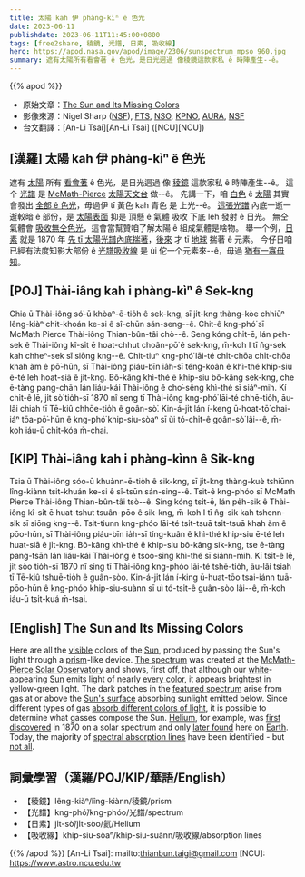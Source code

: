 ```yaml
---
title: 太陽 kah 伊 phàng-kìⁿ ê 色光
date: 2023-06-11
publishdate: 2023-06-11T11:45:00+0800
tags: [free2share, 稜鏡, 光譜, 日素, 吸收線]
hero: https://apod.nasa.gov/apod/image/2306/sunspectrum_mpso_960.jpg
summary: 遮有太陽所有看會著 ê 色光，是日光迵過 像稜鏡這款家私 ê 時陣產生--ê。
---
```


{{% apod %}}

- 原始文章：[The Sun and Its Missing Colors](https://apod.nasa.gov/apod/ap230611.html)
- 影像來源：Nigel Sharp ([NSF](https://www.nsf.gov/)), [FTS](https://noirlab.edu/public/images/noao-02592/), [NSO](https://www.nso.edu/), [KPNO](https://noirlab.edu/public/programs/kitt-peak-national-observatory/), [AURA](https://www.aura-astronomy.org/), [NSF](https://www.nsf.gov/)
- 台文翻譯：[An-Li Tsai][An-Li Tsai] ([NCU][NCU])

## [漢羅] 太陽 kah 伊 phàng-kìⁿ ê 色光
遮有 [太陽][Sun 1] 所有 [看會著][visible] ê 色光，是日光迵過 像 [稜鏡][prism] 這款家私 ê 時陣產生--ê。
這个 [光譜][The spectrum] 是 [McMath-Pierce][McMath-Pierce] [太陽天文台][Solar Observatory] 做--ê。
先講一下，咱 [白色][white] ê [太陽][Sun 2] 其實會發出 [全部 ê 色光][every color]，毋過伊 tī 黃色 kah 青色 是 上光--ê。
[這張光譜][featured spectrum] 內底一逝一逝較暗 ê 部份，是 [太陽表面][Sun's surface] 抑是 頂懸 ê 氣體 吸收 下底 leh 發射 ê 日光。
無仝氣體會 [吸收無仝色光][absorb different colors of light]，這會當幫贊咱了解太陽 ê 組成氣體是啥物。
舉一个例，[日素][Helium] 就是 1870 年 [先 tī 太陽光譜內底揣著][first discovered]，[後來][later found] 才 tī [地球][Earth] 揣著 ê 元素。
今仔日咱已經有法度知影大部份 ê [光譜吸收線][spectral absorption lines] 是 ùi 佗一个元素來--ê，毋過 [猶有一寡毋知][not all]。

## [POJ] Thài-iâng kah i phàng-kìⁿ ê Sek-kng
Chia ū Thài-iông só͘-ū khòaⁿ-ē-tio̍h ê sek-kng, sī ji̍t-kng thàng-kòe chhiūⁿ lêng-kiàⁿ chit-khoán ke-si ê sî-chūn sán-seng--ê.
Chit-ê kng-phó͘ sī McMath Pierce Thài-iông Thian-bûn-tâi chò--ê.
Seng kóng chi̍t-ē, lán pe̍h-sek ê Thài-iông kî-si̍t ē hoat-chhut choân-pō͘ ê sek-kng, m̄-koh I tī n̂g-sek kah chheⁿ-sek sī siōng kng--ê.
Chit-tiuⁿ kng-phó͘ lāi-té chi̍t-chōa chi̍t-chōa khah àm ê pō͘-hūn, sī Thài-iông piáu-bīn ia̍h-sī téng-koân ê khì-thé khip-siu ē-té leh hoat-siā ê ji̍t-kng.
Bô-kâng khì-thé ē khip-siu bô-kâng sek-kng, che ē-tàng pang-chān lán liáu-kái Thài-iông ê cho͘-sêng khì-thé sī siáⁿ-mih.
Kí chi̍t-ê lē, ji̍t sò͘ tio̍h-sī 1870 nî seng tī Thài-iông kng-phó͘ lāi-té chhē-tio̍h, āu-lâi chiah tī Tē-kiû chhōe-tio̍h ê goân-sò͘.
Kin-á-ji̍t lán í-keng ū-hoat-tō͘ chai-iáⁿ tōa-pō͘-hūn ê kng-phó͘ khip-siu-sòaⁿ sī ùi tó-chi̍t-ê goân-sò͘ lâi--ê, m̄-koh iáu-ū chi̍t-kóa m̄-chai.

## [KIP] Thài-iâng kah i phàng-kìnn ê Sik-kng
Tsia ū Thài-iông sóo-ū khuànn-ē-tio̍h ê sik-kng, sī ji̍t-kng thàng-kuè tshiūnn lîng-kiànn tsit-khuán ke-si ê sî-tsūn sán-sing--ê.
Tsit-ê kng-phóo sī McMath Pierce Thài-iông Thian-bûn-tâi tsò--ê.
Sing kóng tsi̍t-ē, lán pe̍h-sik ê Thài-iông kî-si̍t ē huat-tshut tsuân-pōo ê sik-kng, m̄-koh I tī n̂g-sik kah tshenn-sik sī siōng kng--ê.
Tsit-tiunn kng-phóo lāi-té tsi̍t-tsuā tsi̍t-tsuā khah àm ê pōo-hūn, sī Thài-iông piáu-bīn ia̍h-sī tíng-kuân ê khì-thé khip-siu ē-té leh huat-siā ê ji̍t-kng.
Bô-kâng khì-thé ē khip-siu bô-kâng sik-kng, tse ē-tàng pang-tsān lán liáu-kái Thài-iông ê tsoo-sîng khì-thé sī siánn-mih.
Kí tsi̍t-ê lē, ji̍t sòo tio̍h-sī 1870 nî sing tī Thài-iông kng-phóo lāi-té tshē-tio̍h, āu-lâi tsiah tī Tē-kiû tshuē-tio̍h ê guân-sòo.
Kin-á-ji̍t lán í-king ū-huat-tōo tsai-iánn tuā-pōo-hūn ê kng-phóo khip-siu-suànn sī uì tó-tsi̍t-ê guân-sòo lâi--ê, m̄-koh iáu-ū tsi̍t-kuá m̄-tsai.

## [English] The Sun and Its Missing Colors
Here are all the [visible][visible] colors of the [Sun][Sun 1], produced by passing the Sun's light through a [prism][prism]\-like device.
[The spectrum][The spectrum] was created at the [McMath-Pierce][McMath-Pierce] [Solar Observatory][Solar Observatory] and shows, first off, that although our [white][white]\-appearing [Sun][Sun 2] emits light of nearly [every color][every color], it appears brightest in yellow-green light.
The dark patches in the [featured spectrum][The spectrum] arise from gas at or above the [Sun's surface][Sun's surface] absorbing sunlight emitted below.
Since different types of gas [absorb different colors of light][absorb different colors of light], it is possible to determine what gasses compose the Sun.
[Helium][Helium], for example, was [first discovered][first discovered] in 1870 on a solar spectrum and only [later found][later found] here on [Earth][Earth].
Today, the majority of [spectral absorption lines][spectral absorption lines] have been identified - but [not all][not all].

## 詞彙學習（漢羅/POJ/KIP/華語/English）
- 【稜鏡】lêng-kiàⁿ/lîng-kiànn/稜鏡/prism
- 【光譜】kng-phó͘/kng-phóo/光譜/spectrum
- 【日素】ji̍t-sò͘/ji̍t-sòo/氦/Helium
- 【吸收線】khip-siu-sòaⁿ/khip-siu-suànn/吸收線/absorption lines

{{% /apod %}}
[An-Li Tsai]: mailto:thianbun.taigi@gmail.com
[NCU]: https://www.astro.ncu.edu.tw

[copyright]: https://apod.nasa.gov/apod/fap/lib/about_apod.html#srapply
[License]: https://creativecommons.org/licenses/by/2.0/

[visible]:https://science.nasa.gov/ems/09_visiblelight
[Sun 1]:https://solarsystem.nasa.gov/solar-system/sun/overview/
[prism]:http://en.wikipedia.org/wiki/Prism_%28optics%29
[The spectrum]:https://noirlab.edu/public/images/noao-sun/
[McMath-Pierce]:https://noirlab.edu/public/programs/kitt-peak-national-observatory/mcmath-pierce-solar-telescope/
[Solar Observatory]:https://apod.nasa.gov/apod/ap120316.html
[white]:http://solar-center.stanford.edu/SID/activities/GreenSun.html
[Sun 2]:https://apod.nasa.gov/apod/sun.html
[every color]:https://www.windows2universe.org/sun/spectrum/multispectral_sun_overview.html
[featured spectrum]:https://noirlab.edu/public/images/noao-sun/
[Sun's surface]:https://apod.nasa.gov/apod/ap160919.html
[absorb different colors of light]:http://astronomy.swin.edu.au/cosmos/a/absorption+line
[Helium]:http://en.wikipedia.org/wiki/Helium
[first discovered]:https://www.smithsonianmag.com/history/how-scientists-discovered-helium-first-alien-element-1868-180970057/
[later found]:http://www.youtube.com/watch?v=d-XbjFn3aqE
[Earth]:http://antwrp.gsfc.nasa.gov/apod/image/0208/earthlights02_dmsp_big.jpg
[spectral absorption lines]:https://www.khanacademy.org/partner-content/nasa/measuringuniverse/spectroscopy/a/absorptionemission-lines
[not all]:https://ui.adsabs.harvard.edu/abs/2005ASPC..336...25A/abstract
